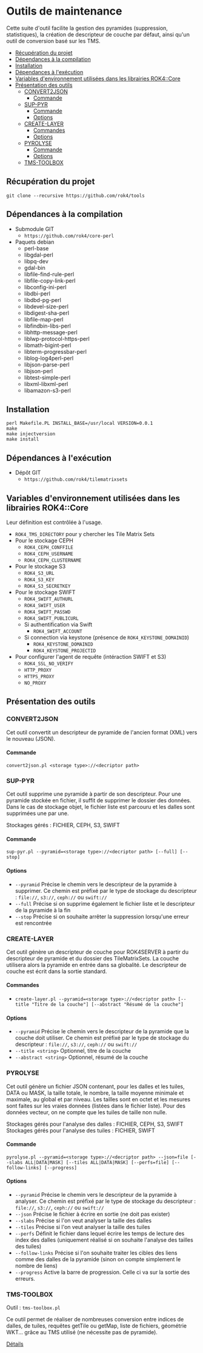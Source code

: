 # Outils de maintenance

Cette suite d'outil facilite la gestion des pyramides (suppression, statistiques), la création de descripteur de couche par défaut, ainsi qu'un outil de conversion basé sur les TMS.

- [Récupération du projet](#récupération-du-projet)
- [Dépendances à la compilation](#dépendances-à-la-compilation)
- [Installation](#installation)
- [Dépendances à l'exécution](#dépendances-à-lexécution)
- [Variables d'environnement utilisées dans les librairies ROK4::Core](#variables-denvironnement-utilisées-dans-les-librairies-rok4core)
- [Présentation des outils](#présentation-des-outils)
  - [CONVERT2JSON](#convert2json)
    - [Commande](#commande)
  - [SUP-PYR](#sup-pyr)
    - [Commande](#commande-1)
    - [Options](#options)
  - [CREATE-LAYER](#create-layer)
    - [Commandes](#commandes)
    - [Options](#options-1)
  - [PYROLYSE](#pyrolyse)
    - [Commande](#commande-2)
    - [Options](#options-2)
  - [TMS-TOOLBOX](#tms-toolbox)

## Récupération du projet

`git clone --recursive https://github.com/rok4/tools`

## Dépendances à la compilation

* Submodule GIT
    * `https://github.com/rok4/core-perl`
* Paquets debian
    * perl-base
    * libgdal-perl
    * libpq-dev
    * gdal-bin
    * libfile-find-rule-perl
    * libfile-copy-link-perl
    * libconfig-ini-perl
    * libdbi-perl
    * libdbd-pg-perl
    * libdevel-size-perl
    * libdigest-sha-perl
    * libfile-map-perl
    * libfindbin-libs-perl
    * libhttp-message-perl
    * liblwp-protocol-https-perl
    * libmath-bigint-perl
    * libterm-progressbar-perl
    * liblog-log4perl-perl
    * libjson-parse-perl
    * libjson-perl
    * libtest-simple-perl
    * libxml-libxml-perl
    * libamazon-s3-perl

## Installation

```shell
perl Makefile.PL INSTALL_BASE=/usr/local VERSION=0.0.1
make
make injectversion
make install
```

## Dépendances à l'exécution

* Dépôt GIT
    * `https://github.com/rok4/tilematrixsets`


## Variables d'environnement utilisées dans les librairies ROK4::Core

Leur définition est contrôlée à l'usage.

* `ROK4_TMS_DIRECTORY` pour y chercher les Tile Matrix Sets
* Pour le stockage CEPH
    - `ROK4_CEPH_CONFFILE`
    - `ROK4_CEPH_USERNAME`
    - `ROK4_CEPH_CLUSTERNAME`
* Pour le stockage S3
    - `ROK4_S3_URL`
    - `ROK4_S3_KEY`
    - `ROK4_S3_SECRETKEY`
* Pour le stockage SWIFT
    - `ROK4_SWIFT_AUTHURL`
    - `ROK4_SWIFT_USER`
    - `ROK4_SWIFT_PASSWD`
    - `ROK4_SWIFT_PUBLICURL`
    - Si authentification via Swift
        - `ROK4_SWIFT_ACCOUNT`
    - Si connection via keystone (présence de `ROK4_KEYSTONE_DOMAINID`)
        - `ROK4_KEYSTONE_DOMAINID`
        - `ROK4_KEYSTONE_PROJECTID`
* Pour configurer l'agent de requête (intéraction SWIFT et S3)
    - `ROK4_SSL_NO_VERIFY`
    - `HTTP_PROXY`
    - `HTTPS_PROXY`
    - `NO_PROXY`

## Présentation des outils

### CONVERT2JSON

Cet outil convertit un descripteur de pyramide de l'ancien format (XML) vers le nouveau (JSON).

#### Commande

`convert2json.pl <storage type>://<decriptor path>`

### SUP-PYR

Cet outil supprime une pyramide à partir de son descripteur. Pour une pyramide stockée en fichier, il suffit de supprimer le dossier des données. Dans le cas de stockage objet, le fichier liste est parcouru et les dalles sont supprimées une par une.

Stockages gérés : FICHIER, CEPH, S3, SWIFT

#### Commande

`sup-pyr.pl --pyramid=<storage type>://<decriptor path> [--full] [--stop]`

#### Options

* `--pyramid` Précise le chemin vers le descripteur de la pyramide à supprimer. Ce chemin est préfixé par le type de stockage du descripteur : `file://`, `s3://`, `ceph://` ou `swift://`
* `--full` Précise si on supprime également le fichier liste et le descripteur de la pyramide à la fin
* `--stop` Précise si on souhaite arrêter la suppression lorsqu'une erreur est rencontrée

### CREATE-LAYER

Cet outil génère un descripteur de couche pour ROK4SERVER à partir du descripteur de pyramide et du dossier des TileMatrixSets. La couche utilisera alors la pyramide en entrée dans sa globalité. Le descripteur de couche est écrit dans la sortie standard.

#### Commandes

* `create-layer.pl --pyramid=<storage type>://<decriptor path> [--title "Titre de la couche"] [--abstract "Résumé de la couche"]`

#### Options

* `--pyramid` Précise le chemin vers le descripteur de la pyramide que la couche doit utiliser. Ce chemin est préfixé par le type de stockage du descripteur : `file://`, `s3://`, `ceph://` ou `swift://`
* `--title <string>` Optionnel, titre de la couche
* `--abstract <string>` Optionnel, résumé de la couche

### PYROLYSE

Cet outil génère un fichier JSON contenant, pour les dalles et les tuiles, DATA ou MASK, la taille totale, le nombre, la taille moyenne minimale et maximale, au global et par niveau. Les tailles sont en octet et les mesures sont faites sur les vraies données (listées dans le fichier liste). Pour des données vecteur, on ne compte que les tuiles de taille non nulle.

Stockages gérés pour l'analyse des dalles : FICHIER, CEPH, S3, SWIFT
Stockages gérés pour l'analyse des tuiles : FICHIER, SWIFT

#### Commande

`pyrolyse.pl --pyramid=<storage type>://<decriptor path> --json=file [--slabs ALL|DATA|MASK] [--tiles ALL|DATA|MASK] [--perfs=file] [--follow-links] [--progress]`

#### Options

* `--pyramid` Précise le chemin vers le descripteur de la pyramide à analyser. Ce chemin est préfixé par le type de stockage du descripteur : `file://`, `s3://`, `ceph://` ou `swift://`
* `--json` Précise le fichier à écrire en sortie (ne doit pas exister)
* `--slabs` Précise si l'on veut analyser la taille des dalles
* `--tiles` Précise si l'on veut analyser la taille des tuiles
* `--perfs` Définit le fichier dans lequel écrire les temps de lecture des index des dalles (uniquement réalisé si on souhaite l'analyse des tailles des tuiles)
* `--follow-links` Précise si l'on souhaite traiter les cibles des liens comme des dalles de la pyramide (sinon on compte simplement le nombre de liens)
* `--progress` Active la barre de progression. Celle ci va sur la sortie des erreurs.

### TMS-TOOLBOX

Outil : `tms-toolbox.pl`

Ce outil permet de réaliser de nombreuses conversion entre indices de dalles, de tuiles, requêtes getTile ou getMap, liste de fichiers, géométrie WKT... grâce au TMS utilisé (ne nécessite pas de pyramide).

[Détails](./main/tms-toolbox.md)